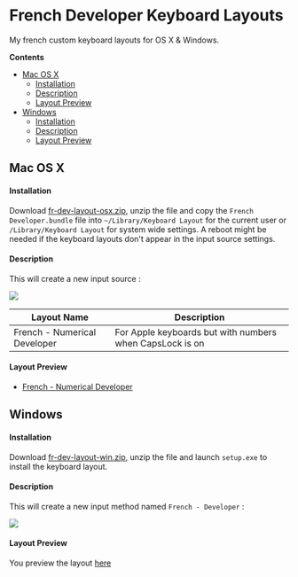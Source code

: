 # French Developer Keyboard Layouts
My french custom keyboard layouts for OS X & Windows.

<!-- START doctoc generated TOC please keep comment here to allow auto update -->
<!-- DON'T EDIT THIS SECTION, INSTEAD RE-RUN doctoc TO UPDATE -->
**Contents**

- [Mac OS X](#mac-os-x)
    - [Installation](#installation)
    - [Description](#description)
    - [Layout Preview](#layout-preview)
- [Windows](#windows)
    - [Installation](#installation-1)
    - [Description](#description-1)
    - [Layout Preview](#layout-preview-1)

<!-- END doctoc generated TOC please keep comment here to allow auto update -->

## Mac OS X
#### Installation
Download <a href="https://github.com/ahocquet/french-developer-kbd/raw/master/osx/fr-dev-layout-osx.zip">fr-dev-layout-osx.zip</a>, unzip the file and copy the `French Developer.bundle` file into `~/Library/Keyboard Layout` for the current user or `/Library/Keyboard Layout` for system wide settings. A reboot might be needed if the keyboard layouts don't appear in the input source settings.

#### Description

This will create a new input source :

<img src=https://take.ms/ncVhy>

Layout Name | Description
------------ | -------------
French - Numerical Developer | For Apple keyboards but with numbers when CapsLock is on
#### Layout Preview

* [French - Numerical Developer](osx/screenshots/french-developer-numerical.md)

## Windows
#### Installation

Download <a href="https://github.com/ahocquet/french-developer-kbd/releases/download/1.0.0/fr-dev-layout-win.zip">fr-dev-layout-win.zip</a>, unzip the file and launch `setup.exe` to install the keyboard layout.

#### Description

This will create a new input method named `French - Developer` :

<img src="https://i.imgur.com/lf91C3b.png">

#### Layout Preview

You preview the layout [here](windows/screenshots/README.md)
